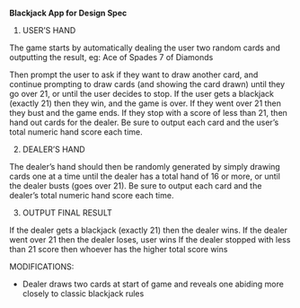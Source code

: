 **Blackjack App for Design Spec**

1. USER’S HAND

The game starts by automatically dealing the user two random cards and outputting the result, eg:
Ace of Spades
7 of Diamonds

Then prompt the user to ask if they want to draw another card, and continue prompting to draw cards (and showing the card drawn) until they go over 21, or until the user decides to stop. 
If the user gets a blackjack (exactly 21) then they win, and the game is over. If they went over 21 then they bust and the game ends. If they stop with a score of less than 21, then hand out cards for the dealer.
Be sure to output each card and the user’s total numeric hand score each time.

2. DEALER’S HAND

The dealer’s hand should then be randomly generated by simply drawing cards one at a time until the dealer has a total hand of 16 or more, or until the dealer busts (goes over 21).
Be sure to output each card and the dealer’s total numeric hand score each time.

3. OUTPUT FINAL RESULT

If the dealer gets a blackjack (exactly 21) then the dealer wins. 
If the dealer went over 21 then the dealer loses, user wins
If the dealer stopped with less than 21 score then whoever has the higher total score wins


MODIFICATIONS:
- Dealer draws two cards at start of game and reveals one abiding more closely to classic blackjack rules
